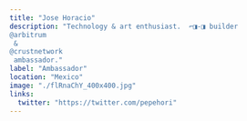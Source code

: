 ```yaml
---
title: "Jose Horacio"
description: "Technology & art enthusiast.  ⌐◨-◨ builder
@arbitrum
 & 
@crustnetwork
 ambassador."
label: "Ambassador"
location: "Mexico"
image: "./flRnaChY_400x400.jpg"
links:
  twitter: "https://twitter.com/pepehori"
---
```

